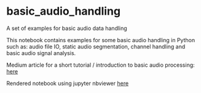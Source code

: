 # basic_audio_handling
A set of examples for basic audio data handling

This notebook contains examples for some basic audio handling in Python such as: audio file IO, static audio segmentation, channel handling and basic audio signal analysis.

Medium article for a short tutorial / introduction to basic audio processing: [here](https://medium.com/behavioral-signals-ai/basic-audio-handling-d4cc9c70d64d)

Rendered notebook using jupyter nbviewer [here](https://nbviewer.jupyter.org/github/tyiannak/basic_audio_handling/blob/master/notebobok.ipynb)
